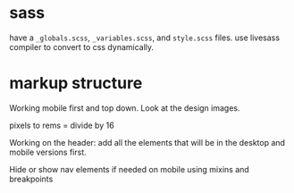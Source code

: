 # sass

have a `_globals.scss`, `_variables.scss`, and `style.scss` files.
use livesass compiler to convert to css dynamically.

# markup structure

Working mobile first and top down. Look at the design images.
  
pixels to rems = divide by 16

Working on the header: add all the elements that will be in the 
desktop and mobile versions first.

Hide or show nav elements if needed on mobile
using mixins and breakpoints